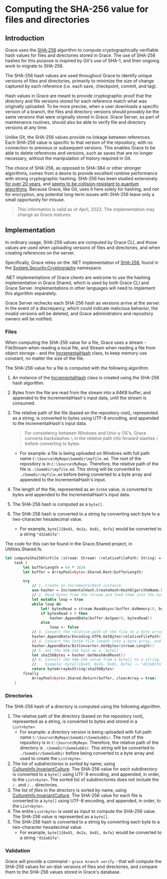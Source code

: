 # Computing the SHA-256 value for files and directories

## Introduction

Grace uses the [SHA-256](https://en.wikipedia.org/wiki/SHA-2) algorithm to compute cryptographically verifiable hash values for files and directories stored in Grace. The use of SHA-256 hashes for this purpose is inspired by Git's use of SHA-1, and their ongoing work to migrate to SHA-256.

The SHA-256 hash values are used throughout Grace to identify unique versions of files and directories, primarily to minimize the size of change captured by each reference (i.e. each save, checkpoint, commit, and tag).

Hash values in Grace are meant to provide cryptographic proof that the directory and file versions stored for each reference match what was originally uploaded. To be more precise, when a user downloads a specific version of a branch, the files and directory versions should provably be the same versions that were originally stored in Grace. Grace Server, as part of maintenance routines, should also be able to verify file and directory versions at any time.

Unlike Git, the SHA-256 values provide no linkage between references. Each SHA-256 value is specific to that version of the repository, with no connection to previous or subsequent versions. This enables Grace to be able to delete references and versions, such as saves that are no longer necessary, without the manipulation of history required in Git.

The choice of SHA-256, as opposed to SHA-384 or other stronger algorithms, comes from a desire to provide excellent runtime performance with strong cryptographic hashing. SHA-256 has been studied extensively [for over 20 years](https://en.wikipedia.org/wiki/SHA-2), and [seems to be collision-resistant to quantum algorithms](https://crypto.stackexchange.com/questions/59375/are-hash-functions-strong-against-quantum-cryptanalysis-and-or-independent-enoug). Because Grace, like Git, uses it here solely for hashing, and not for encryption, any potential long-term issues with SHA-256 leave only a small opportunity for misuse.

> This information is valid as of April, 2022. The implementation may change as Grace matures.

## Implementation

In ordinary usage, SHA-256 values are computed by Grace CLI, and those values are used when uploading versions of files and directories, and when creating references on the server.

Specifically, Grace relies on the .NET implementation of [SHA-256](https://docs.microsoft.com/en-us/dotnet/api/system.security.cryptography.sha256), found in the [System.Security.Cryptography](https://docs.microsoft.com/en-us/dotnet/api/system.security.cryptography) namespace.

.NET implementations of Grace clients are welcome to use the hashing implementation in Grace.Shared, which is used by both Grace CLI and Grace Server. Implementations in other languages will need to implement this algorithm separately.

Grace Server rechecks each SHA-256 hash as versions arrive at the server. In the event of a discrepancy, which could indicate malicious behavior, the invalid versions will be deleted, and Grace administrators and repository owners will be notified.

### Files
When computing the SHA-256 value for a file, Grace uses a stream - FileStream when reading a local file, and Stream when reading a file from object storage - and the [IncrementalHash](https://docs.microsoft.com/en-us/dotnet/api/system.security.cryptography.incrementalhash) class, to keep memory use constant, no matter the size of the file.

The SHA-256 value for a file is computed with the following algorithm.

1. An instance of the [IncrementalHash](https://docs.microsoft.com/en-us/dotnet/api/system.security.cryptography.incrementalhash) class is created using the SHA-256 hash algorithm.
2. Bytes from the file are read from the stream into a 64KB buffer, and appended to the IncrementalHash's input data, until the stream is consumed.
3. The relative path of the file (based on the repository root), represented as a string, is converted to bytes using UTF-8 encoding, and appended to the IncrementalHash's input data.

    > For consistency between Windows and Unix-y OS's, Grace converts backslashes `\` in the relative path into forward slashes `/` before converting to bytes.

    - For example: a file is being uploaded on Windows with full path name `C:\Source\MyRepo\SomeDir\myfile.md`. The root of the repository is in `C:\Source\MyRepo`. Therefore, the relative path of the file is `.\SomeDir\myfile.md`. This string will be converted to `./SomeDir/myfile.md` before being converted to a byte array and appended to the IncrementalHash's input.
4. The length of the file, represented as an `Int64` value, is converted to bytes and appended to the IncrementalHash's input data.
5. The SHA-256 hash is computed as a `byte[]`.
6. The SHA-256 hash is converted to a string by converting each byte to a two-character hexadecimal value.
    - For example, `byte[]{0x43, 0x2a, 0x01, 0xfa}` would be converted to a string `"432a01fa"`.

The code for this can be found in the Grace.Shared project, in Utilities.Shared.fs.

``` fsharp
let computeSha256ForFile (stream: Stream) (relativeFilePath: String) =
    task {
        let bufferLength = 64 * 1024
        let buffer = ArrayPool<byte>.Shared.Rent(bufferLength)

        try
            // 1. Create an IncrementalHash instance.
            use hasher = IncrementalHash.CreateHash(HashAlgorithmName.SHA256)
            // 2. Read bytes from the stream and feed them into the hasher.
            let mutable loop = true
            while loop do
                let! bytesRead = stream.ReadAsync(buffer.AsMemory(0, bufferLength))
                if bytesRead > 0 then
                    hasher.AppendData(buffer.AsSpan(0, bytesRead))
                else
                    loop <- false
            // 3. Convert the relative path of the file to a byte array, and add it to the hasher.
            hasher.AppendData(Encoding.UTF8.GetBytes(relativeFilePath))
            // 4. Convert the Int64 file length into a byte array, and add it to the hasher.
            hasher.AppendData(BitConverter.GetBytes(stream.Length))
            // 5. Get the SHA-256 hash as a `byte[]`.
            let sha256Bytes = hasher.GetHashAndReset()
            // 6. Convert the SHA-256 value from a byte[] to a string, and return it.
            //    Example: byte[]{0x43, 0x2a, 0x01, 0xfa} -> "432a01fa"
            return byteArrayAsString(sha256Bytes)
        finally
            ArrayPool<byte>.Shared.Return(buffer, clearArray = true)
    }
```

### Directories
The SHA-256 hash of a directory is computed using the following algorithm.

1. The relative path of the directory (based on the repository root), represented as a string, is converted to bytes and stored in a `List<byte>`.
    - For example: a directory version is being uploaded with full path name `C:\Source\MyRepo\SomeDir\SomeSubDir`. The root of the repository is in `C:\Source\MyRepo`. Therefore, the relative path of the directory is `.\SomeDir\SomeSubDir`. This string will be converted to `./SomeDir/SomeSubDir` before being converted to a byte array and used to create the `List<byte>`.
2. The list of _subdirectories_ is sorted by name, using [CultureInfo.InvariantCulture](https://docs.microsoft.com/en-us/dotnet/api/system.globalization.cultureinfo.invariantculture). The SHA-256 value for each subdirectory is converted to a `byte[]` using UTF-8 encoding, and appended, in order, to the `List<byte>`. The sorted list of subdirectories does not include the `/.` and `/..` directories.
3. The list of _files_ in the directory is sorted by name, using [CultureInfo.InvariantCulture](https://docs.microsoft.com/en-us/dotnet/api/system.globalization.cultureinfo.invariantculture). The SHA-256 value for each file is converted to a `byte[]` using UTF-8 encoding, and appended, in order, to the `List<byte>`.
4. The entire `List<byte>` is used as input to compute the SHA-256 value. The SHA-256 value is represented as a `byte[]`.
5. The SHA-256 hash is converted to a string by converting each byte to a two-character hexadecimal value.
    - For example, `byte[]{0x43, 0x2a, 0x01, 0xfa}` would be converted to a string `"432a01fa"`.

### Validation
Grace will provide a command - `grace branch verify` - that will compute the SHA-256 values for on-disk versions of files and directories, and compare them to the SHA-256 values stored in Grace's database.
